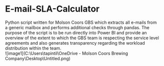 # E-mail-SLA-Calculator

Python script written for Molson Coors GBS which extracts all e-mails from a generic mailbox and performs additional checks through pandas. 
The purpose of the script is to be run directly into Power BI and provide an overview of the extent to which the GBS team is respecting the service level agreements and also generates transparency regarding the workload distribution within the team.  
![image1](C:\Users\tapintil\OneDrive - Molson Coors Brewing Company\Desktop\Untitled.png)
